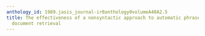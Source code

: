 ```yaml
---
anthology_id: 1989.jasis_journal-ir0anthology0volumeA40A2.5
title: The effectiveness of a nonsyntactic approach to automatic phrase indexing for
  document retrieval
---
```

